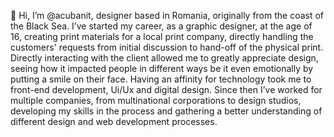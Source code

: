 👋 Hi, I’m @acubanit, designer based in Romania, originally from the coast of the Black Sea. I’ve started my career, as a graphic designer, at the age of 16, creating print materials for a
local print company, directly handling the customers' requests from initial discussion to hand-off of the physical print. Directly interacting with the client allowed me to greatly
appreciate design, seeing how it impacted people in different ways be it even emotionally by putting a smile on their face. Having an affinity for technology took me
to front-end development, Ui/Ux and digital design. Since then I’ve worked for multiple companies, from multinational corporations to design studios, developing my skills in
the process and gathering a better understanding of different design and web development processes.
 
